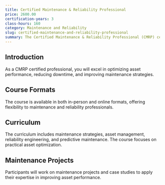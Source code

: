 ```yaml
---
title: Certified Maintenance & Reliability Professional
price: 2600.00
certification-years: 3
class-hours: 160
category: Maintenance and Reliability
slug: certified-maintenance-and-reliability-professional
summary: The Certified Maintenance & Reliability Professional (CMRP) certification is designed for professionals in maintenance and reliability roles. This comprehensive course covers maintenance strategies, asset management, and reliability engineering. It equips candidates with the skills needed to optimize asset performance and reduce downtime.
---
```


## Introduction

As a CMRP certified professional, you will excel in optimizing asset performance, reducing downtime, and improving maintenance strategies.

## Course Formats

The course is available in both in-person and online formats, offering flexibility to maintenance and reliability professionals.

## Curriculum

The curriculum includes maintenance strategies, asset management, reliability engineering, and predictive maintenance. The course focuses on practical asset optimization.

## Maintenance Projects

Participants will work on maintenance projects and case studies to apply their expertise in improving asset performance.

